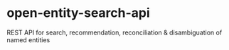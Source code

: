# open-entity-search-api
REST API for search, recommendation, reconciliation &amp; disambiguation of named entities
